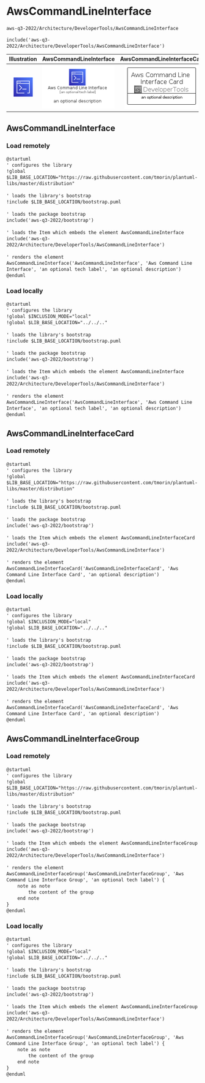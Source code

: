 # AwsCommandLineInterface


```text
aws-q3-2022/Architecture/DeveloperTools/AwsCommandLineInterface
```

```text
include('aws-q3-2022/Architecture/DeveloperTools/AwsCommandLineInterface')
```



| Illustration | AwsCommandLineInterface | AwsCommandLineInterfaceCard | AwsCommandLineInterfaceGroup |
| :---: | :---: | :---: | :---: |
| ![illustration for Illustration](../../../aws-q3-2022/Architecture/DeveloperTools/AwsCommandLineInterface.png) | ![illustration for AwsCommandLineInterface](../../../aws-q3-2022/Architecture/DeveloperTools/AwsCommandLineInterface.Local.png) | ![illustration for AwsCommandLineInterfaceCard](../../../aws-q3-2022/Architecture/DeveloperTools/AwsCommandLineInterfaceCard.Local.png) | ![illustration for AwsCommandLineInterfaceGroup](../../../aws-q3-2022/Architecture/DeveloperTools/AwsCommandLineInterfaceGroup.Local.png) |




## AwsCommandLineInterface

### Load remotely
```plantuml
@startuml
' configures the library
!global $LIB_BASE_LOCATION="https://raw.githubusercontent.com/tmorin/plantuml-libs/master/distribution"

' loads the library's bootstrap
!include $LIB_BASE_LOCATION/bootstrap.puml

' loads the package bootstrap
include('aws-q3-2022/bootstrap')

' loads the Item which embeds the element AwsCommandLineInterface
include('aws-q3-2022/Architecture/DeveloperTools/AwsCommandLineInterface')

' renders the element
AwsCommandLineInterface('AwsCommandLineInterface', 'Aws Command Line Interface', 'an optional tech label', 'an optional description')
@enduml
```

### Load locally
```plantuml
@startuml
' configures the library
!global $INCLUSION_MODE="local"
!global $LIB_BASE_LOCATION="../../.."

' loads the library's bootstrap
!include $LIB_BASE_LOCATION/bootstrap.puml

' loads the package bootstrap
include('aws-q3-2022/bootstrap')

' loads the Item which embeds the element AwsCommandLineInterface
include('aws-q3-2022/Architecture/DeveloperTools/AwsCommandLineInterface')

' renders the element
AwsCommandLineInterface('AwsCommandLineInterface', 'Aws Command Line Interface', 'an optional tech label', 'an optional description')
@enduml
```

## AwsCommandLineInterfaceCard

### Load remotely
```plantuml
@startuml
' configures the library
!global $LIB_BASE_LOCATION="https://raw.githubusercontent.com/tmorin/plantuml-libs/master/distribution"

' loads the library's bootstrap
!include $LIB_BASE_LOCATION/bootstrap.puml

' loads the package bootstrap
include('aws-q3-2022/bootstrap')

' loads the Item which embeds the element AwsCommandLineInterfaceCard
include('aws-q3-2022/Architecture/DeveloperTools/AwsCommandLineInterface')

' renders the element
AwsCommandLineInterfaceCard('AwsCommandLineInterfaceCard', 'Aws Command Line Interface Card', 'an optional description')
@enduml
```

### Load locally
```plantuml
@startuml
' configures the library
!global $INCLUSION_MODE="local"
!global $LIB_BASE_LOCATION="../../.."

' loads the library's bootstrap
!include $LIB_BASE_LOCATION/bootstrap.puml

' loads the package bootstrap
include('aws-q3-2022/bootstrap')

' loads the Item which embeds the element AwsCommandLineInterfaceCard
include('aws-q3-2022/Architecture/DeveloperTools/AwsCommandLineInterface')

' renders the element
AwsCommandLineInterfaceCard('AwsCommandLineInterfaceCard', 'Aws Command Line Interface Card', 'an optional description')
@enduml
```

## AwsCommandLineInterfaceGroup

### Load remotely
```plantuml
@startuml
' configures the library
!global $LIB_BASE_LOCATION="https://raw.githubusercontent.com/tmorin/plantuml-libs/master/distribution"

' loads the library's bootstrap
!include $LIB_BASE_LOCATION/bootstrap.puml

' loads the package bootstrap
include('aws-q3-2022/bootstrap')

' loads the Item which embeds the element AwsCommandLineInterfaceGroup
include('aws-q3-2022/Architecture/DeveloperTools/AwsCommandLineInterface')

' renders the element
AwsCommandLineInterfaceGroup('AwsCommandLineInterfaceGroup', 'Aws Command Line Interface Group', 'an optional tech label') {
    note as note
        the content of the group
    end note
}
@enduml
```

### Load locally
```plantuml
@startuml
' configures the library
!global $INCLUSION_MODE="local"
!global $LIB_BASE_LOCATION="../../.."

' loads the library's bootstrap
!include $LIB_BASE_LOCATION/bootstrap.puml

' loads the package bootstrap
include('aws-q3-2022/bootstrap')

' loads the Item which embeds the element AwsCommandLineInterfaceGroup
include('aws-q3-2022/Architecture/DeveloperTools/AwsCommandLineInterface')

' renders the element
AwsCommandLineInterfaceGroup('AwsCommandLineInterfaceGroup', 'Aws Command Line Interface Group', 'an optional tech label') {
    note as note
        the content of the group
    end note
}
@enduml
```

